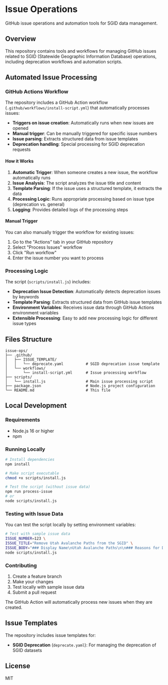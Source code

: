 # Issue Operations

GitHub issue operations and automation tools for SGID data management.

## Overview

This repository contains tools and workflows for managing GitHub issues related to SGID (Statewide Geographic Information Database) operations, including deprecation workflows and automation scripts.

## Automated Issue Processing

### GitHub Actions Workflow

The repository includes a GitHub Action workflow (`.github/workflows/install-script.yml`) that automatically processes issues:

- **Triggers on issue creation**: Automatically runs when new issues are opened
- **Manual trigger**: Can be manually triggered for specific issue numbers
- **Issue parsing**: Extracts structured data from issue templates
- **Deprecation handling**: Special processing for SGID deprecation requests

#### How it Works

1. **Automatic Trigger**: When someone creates a new issue, the workflow automatically runs
2. **Issue Analysis**: The script analyzes the issue title and content
3. **Template Parsing**: If the issue uses a structured template, it extracts the data
4. **Processing Logic**: Runs appropriate processing based on issue type (deprecation vs. general)
5. **Logging**: Provides detailed logs of the processing steps

#### Manual Trigger

You can also manually trigger the workflow for existing issues:
1. Go to the "Actions" tab in your GitHub repository
2. Select "Process Issues" workflow
3. Click "Run workflow"
4. Enter the issue number you want to process

### Processing Logic

The script (`scripts/install.js`) includes:

- **Deprecation Issue Detection**: Automatically detects deprecation issues by keywords
- **Template Parsing**: Extracts structured data from GitHub issue templates
- **Environment Variables**: Receives issue data through GitHub Actions environment variables
- **Extensible Processing**: Easy to add new processing logic for different issue types

## Files Structure

```
issue-ops/
├── .github/
│   ├── ISSUE_TEMPLATE/
│   │   └── deprecate.yaml          # SGID deprecation issue template
│   └── workflows/
│       └── install-script.yml      # Issue processing workflow
├── scripts/
│   └── install.js                  # Main issue processing script
├── package.json                    # Node.js project configuration
└── README.md                       # This file
```

## Local Development

### Requirements

- Node.js 16 or higher
- npm

### Running Locally

```bash
# Install dependencies
npm install

# Make script executable
chmod +x scripts/install.js

# Test the script (without issue data)
npm run process-issue
# or
node scripts/install.js
```

### Testing with Issue Data

You can test the script locally by setting environment variables:

```bash
# Test with sample issue data
ISSUE_NUMBER=123 \
ISSUE_TITLE="Remove Utah Avalanche Paths from the SGID" \
ISSUE_BODY="### Display Name\nUtah Avalanche Paths\n\n### Reasons for Deprecation\nData is outdated" \
node scripts/install.js
```

### Contributing

1. Create a feature branch
2. Make your changes
3. Test locally with sample issue data
4. Submit a pull request

The GitHub Action will automatically process new issues when they are created.

## Issue Templates

The repository includes issue templates for:

- **SGID Deprecation** (`deprecate.yaml`): For managing the deprecation of SGID datasets

## License

MIT
